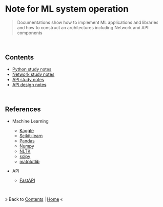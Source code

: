 # Note for ML system operation 

> Documentations show how to implement ML applications and libraries and how to construct an architectures including Network and API components


<br/><a name="contents"></a>
## Contents

  * [Python study notes](./python_study_note.md)
  * [Network study notes](./network_study_note.md)
  * [API study notes](./api_study_note.md)
  * [API design notes](./api_design_note.md)

<br/><a name="links"></a>
## References
  * Machine Learning
    - [Kaggle](https://www.kaggle.com/learn/overview)
    - [Scikit-learn](https://scikit-learn.org/stable/)
    - [Pandas](https://pandas.pydata.org/pandas-docs/stable/reference/frame.html)
    - [Numpy](https://numpy.org/doc/stable/user/quickstart.html)
    - [NLTK](https://www.nltk.org/)
    - [scipy](https://docs.scipy.org/doc/scipy/tutorial/index.html#user-guide)
    - [matplotlib](https://matplotlib.org/stable/tutorials/index.html)

  * API
    - [FastAPI](https://fastapi.tiangolo.com/tutorial/)

<p><br/></p>

&raquo; Back to <a href="#contents">Contents</a> | <a href="../README.md">Home</a> &laquo;
